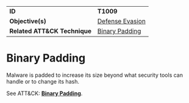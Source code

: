 |||
|---------|------------------------|
|**ID**|**T1009**|
|**Objective(s)**| [Defense Evasion](../defense-evasion)|
|**Related ATT&CK Technique**|[Binary Padding](https://attack.mitre.org/techniques/T1009)|


Binary Padding
==============
Malware is padded to increase its size beyond what security tools can handle or to change its hash. 

See ATT&CK: [**Binary Padding**](https://attack.mitre.org/techniques/T1009).